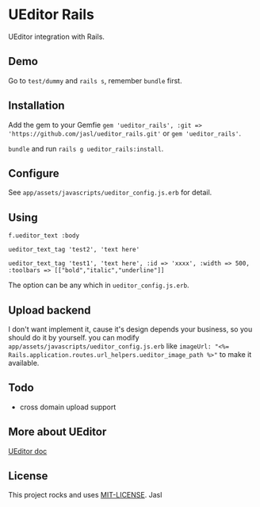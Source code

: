 # UEditor Rails

UEditor integration with Rails.

## Demo
Go to ```test/dummy``` and ```rails s```, remember ```bundle``` first.

## Installation
Add the gem to your Gemfie ```gem 'ueditor_rails', :git => 'https://github.com/jasl/ueditor_rails.git'``` or ```gem 'ueditor_rails'```.

```bundle``` and run ```rails g ueditor_rails:install```.

## Configure
See ```app/assets/javascripts/ueditor_config.js.erb``` for detail.

## Using
```f.ueditor_text :body```

```ueditor_text_tag 'test2', 'text here'```

```ueditor_text_tag 'test1', 'text here', :id => 'xxxx', :width => 500, :toolbars => [["bold","italic","underline"]]```

The option can be any which in ```ueditor_config.js.erb```.

## Upload backend
I don't want implement it, cause it's design depends your business, so you should do it by yourself. 
you can modify ```app/assets/javascripts/ueditor_config.js.erb``` like ```imageUrl: "<%= Rails.application.routes.url_helpers.ueditor_image_path %>"``` to make it available.

## Todo
- cross domain upload support

## More about UEditor
[UEditor doc](http://ueditor.baidu.com/website/document.html)

## License
This project rocks and uses [MIT-LICENSE](http://jasl.mit-license.org/). Jasl
